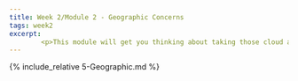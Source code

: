 ```yaml
---
title: Week 2/Module 2 - Geographic Concerns
tags: week2
excerpt: 
        <p>This module will get you thinking about taking those cloud apps worldwide.</p>
---  
```


{% include_relative 5-Geographic.md %}